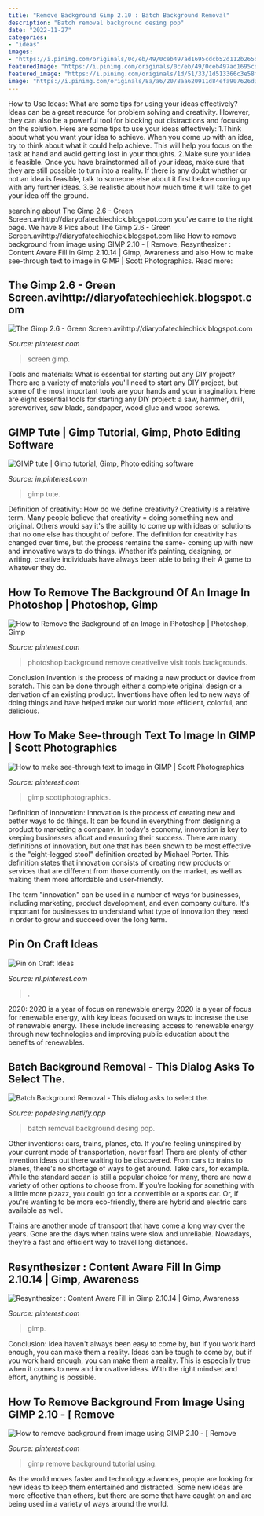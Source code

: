 ```yaml
---
title: "Remove Background Gimp 2.10 : Batch Background Removal"
description: "Batch removal background desing pop"
date: "2022-11-27"
categories:
- "ideas"
images:
- "https://i.pinimg.com/originals/0c/eb/49/0ceb497ad1695cdcb52d112b265d2b26.jpg"
featuredImage: "https://i.pinimg.com/originals/0c/eb/49/0ceb497ad1695cdcb52d112b265d2b26.jpg"
featured_image: "https://i.pinimg.com/originals/1d/51/33/1d513366c3e58fa9a0bd890b6349d009.jpg"
image: "https://i.pinimg.com/originals/8a/a6/20/8aa620911d84efa907626d3077ea6532.jpg"
---
```



How to Use Ideas: What are some tips for using your ideas effectively?
Ideas can be a great resource for problem solving and creativity. However, they can also be a powerful tool for blocking out distractions and focusing on the solution. Here are some tips to use your ideas effectively:
1.Think about what you want your idea to achieve. When you come up with an idea, try to think about what it could help achieve. This will help you focus on the task at hand and avoid getting lost in your thoughts.
2.Make sure your idea is feasible. Once you have brainstormed all of your ideas, make sure that they are still possible to turn into a reality. If there is any doubt whether or not an idea is feasible, talk to someone else about it first before coming up with any further ideas.
3.Be realistic about how much time it will take to get your idea off the ground.

	

		
searching about The Gimp 2.6 - Green Screen.avihttp://diaryofatechiechick.blogspot.com you've came to the right page. We have 8 Pics about The Gimp 2.6 - Green Screen.avihttp://diaryofatechiechick.blogspot.com like How to remove background from image using GIMP 2.10 - [ Remove, Resynthesizer : Content Aware Fill in Gimp 2.10.14 | Gimp, Awareness and also How to make see-through text to image in GIMP | Scott Photographics. Read more:
		
    
## The Gimp 2.6 - Green Screen.avihttp://diaryofatechiechick.blogspot.com

<img loading=lazy src="https://i.pinimg.com/originals/1d/51/33/1d513366c3e58fa9a0bd890b6349d009.jpg" onerror="this.onerror=null;this.src='https://tse3.mm.bing.net/th?id=OIP.c9ni3pX2uzTb-8NHC2zFCQHaFj&amp;pid=15.1';" alt="The Gimp 2.6 - Green Screen.avihttp://diaryofatechiechick.blogspot.com">

_Source: pinterest.com_

>screen gimp. 

	

Tools and materials: What is essential for starting out any DIY project?
There are a variety of materials you'll need to start any DIY project, but some of the most important tools are your hands and your imagination. Here are eight essential tools for starting any DIY project: a saw, hammer, drill, screwdriver, saw blade, sandpaper, wood glue and wood screws.

    
## GIMP Tute | Gimp Tutorial, Gimp, Photo Editing Software

<img loading=lazy src="https://i.pinimg.com/736x/d8/cb/fc/d8cbfc3428cbb279c2add0bb6422671c--gimp-tutorial-photo-editing.jpg" onerror="this.onerror=null;this.src='https://tse1.mm.bing.net/th?id=OIP.7GBDx_Zeq0QgpnurUgxM2gAAAA&amp;pid=15.1';" alt="GIMP tute | Gimp tutorial, Gimp, Photo editing software">

_Source: in.pinterest.com_

>gimp tute. 

	

Definition of creativity: How do we define creativity?
Creativity is a relative term. Many people believe that creativity = doing something new and original. Others would say it's the ability to come up with ideas or solutions that no one else has thought of before. The definition for creativity has changed over time, but the process remains the same- coming up with new and innovative ways to do things. Whether it’s painting, designing, or writing, creative individuals have always been able to bring their A game to whatever they do.

    
## How To Remove The Background Of An Image In Photoshop | Photoshop, Gimp

<img loading=lazy src="https://i.pinimg.com/originals/09/5a/38/095a382fffa641aafc749ab7d2f51ca7.jpg" onerror="this.onerror=null;this.src='https://tse2.mm.bing.net/th?id=OIP.-rukkSc1a8cAB5uOu2KtbQHaEK&amp;pid=15.1';" alt="How to Remove the Background of an Image in Photoshop | Photoshop, Gimp">

_Source: pinterest.com_

>photoshop background remove creativelive visit tools backgrounds. 

	

Conclusion
Invention is the process of making a new product or device from scratch. This can be done through either a complete original design or a derivation of an existing product. Inventions have often led to new ways of doing things and have helped make our world more efficient, colorful, and delicious.

    
## How To Make See-through Text To Image In GIMP | Scott Photographics

<img loading=lazy src="https://i.pinimg.com/originals/8a/a6/20/8aa620911d84efa907626d3077ea6532.jpg" onerror="this.onerror=null;this.src='https://tse2.mm.bing.net/th?id=OIP.uLe_HnvNx3nolOrCCTnCFAHaE7&amp;pid=15.1';" alt="How to make see-through text to image in GIMP | Scott Photographics">

_Source: pinterest.com_

>gimp scottphotographics. 

	

Definition of innovation:
Innovation is the process of creating new and better ways to do things. It can be found in everything from designing a product to marketing a company. In today's economy, innovation is key to keeping businesses afloat and ensuring their success.
There are many definitions of innovation, but one that has been shown to be most effective is the "eight-legged stool" definition created by Michael Porter. This definition states that innovation consists of creating new products or services that are different from those currently on the market, as well as making them more affordable and user-friendly.

The term "innovation" can be used in a number of ways for businesses, including marketing, product development, and even company culture. It's important for businesses to understand what type of innovation they need in order to grow and succeed over the long term.

    
## Pin On Craft Ideas

<img loading=lazy src="https://i.pinimg.com/736x/9d/7e/61/9d7e61a9115e2ba982c4239d9e041407--gimp-tutorial-how-to-get-rid.jpg" onerror="this.onerror=null;this.src='https://tse2.mm.bing.net/th?id=OIP.chk_PkhZsKr572J0D6D_3wEsC7&amp;pid=15.1';" alt="Pin on Craft Ideas">

_Source: nl.pinterest.com_

>. 

	

2020: 2020 is a year of focus on renewable energy
2020 is a year of focus for renewable energy, with key ideas focused on ways to increase the use of renewable energy. These include increasing access to renewable energy through new technologies and improving public education about the benefits of renewables.

    
## Batch Background Removal - This Dialog Asks To Select The.

<img loading=lazy src="https://www.clippingpathasia.com/wp-content/uploads/2020/01/7.jpg" onerror="this.onerror=null;this.src='https://tse4.mm.bing.net/th?id=OIP.2LlcsFJj_fWTFhingvoiKAHaLH&amp;pid=15.1';" alt="Batch Background Removal - This dialog asks to select the.">

_Source: popdesing.netlify.app_

>batch removal background desing pop. 

	

Other inventions: cars, trains, planes, etc.
If you're feeling uninspired by your current mode of transportation, never fear! There are plenty of other invention ideas out there waiting to be discovered. From cars to trains to planes, there's no shortage of ways to get around.
Take cars, for example. While the standard sedan is still a popular choice for many, there are now a variety of other options to choose from. If you're looking for something with a little more pizazz, you could go for a convertible or a sports car. Or, if you're wanting to be more eco-friendly, there are hybrid and electric cars available as well.

Trains are another mode of transport that have come a long way over the years. Gone are the days when trains were slow and unreliable. Nowadays, they're a fast and efficient way to travel long distances.

    
## Resynthesizer : Content Aware Fill In Gimp 2.10.14 | Gimp, Awareness

<img loading=lazy src="https://i.pinimg.com/originals/0c/eb/49/0ceb497ad1695cdcb52d112b265d2b26.jpg" onerror="this.onerror=null;this.src='https://tse1.mm.bing.net/th?id=OIP.7nCVT91Vj5pStglJ9Fa70wHaEK&amp;pid=15.1';" alt="Resynthesizer : Content Aware Fill in Gimp 2.10.14 | Gimp, Awareness">

_Source: pinterest.com_

>gimp. 

	

Conclusion: Idea haven't always been easy to come by, but if you work hard enough, you can make them a reality.
Ideas can be tough to come by, but if you work hard enough, you can make them a reality. This is especially true when it comes to new and innovative ideas. With the right mindset and effort, anything is possible.

    
## How To Remove Background From Image Using GIMP 2.10 - [ Remove

<img loading=lazy src="https://i.pinimg.com/originals/1f/dc/a2/1fdca2b5341f9504fe2828e4c3cd2821.jpg" onerror="this.onerror=null;this.src='https://tse3.mm.bing.net/th?id=OIP._Q0mPI-7Jk9l4TxxVV5zZQHaEK&amp;pid=15.1';" alt="How to remove background from image using GIMP 2.10 - [ Remove">

_Source: pinterest.com_

>gimp remove background tutorial using. 

	

As the world moves faster and technology advances, people are looking for new ideas to keep them entertained and distracted. Some new ideas are more effective than others, but there are some that have caught on and are being used in a variety of ways around the world.

